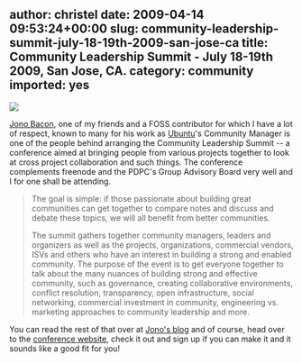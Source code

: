author: christel
date: 2009-04-14 09:53:24+00:00
slug: community-leadership-summit-july-18-19th-2009-san-jose-ca
title: Community Leadership Summit - July 18-19th 2009, San Jose, CA.
category: community
imported: yes
---

[![](static/img/3432437765_914490f5e9.jpg)](http://www.communityleadershipsummit.com/)

[Jono Bacon](http://jonobacon.org), one of my friends and a FOSS contributor
for which I have a lot of respect, known to many for his work as
[Ubuntu](http://www.ubuntu.com)'s Community Manager is one of the people behind
arranging the Community Leadership Summit -- a conference aimed at bringing
people from various projects together to look at cross project collaboration
and such things. The conference complements freenode and the PDPC's Group
Advisory Board very well and I for one shall be attending.


> The goal is simple: if those passionate about building great communities can
> get together to compare notes and discuss and debate these topics, we will
> all benefit from better communities.
>
> The summit gathers together community managers, leaders and organizers as
> well as the projects, organizations, commercial vendors, ISVs and others who
> have an interest in building a strong and enabled community. The purpose of
> the event is to get everyone together to talk about the many nuances of
> building strong and effective community, such as governance, creating
> collaborative environments, conflict resolution, transparency, open
> infrastructure, social networking, commercial investment in community,
> engineering vs. marketing approaches to community leadership and more.


You can read the rest of that over at [Jono's
blog](http://www.jonobacon.org/2009/04/12/community-leadership-summit-2009/)
and of course, head over to the [conference
website](http://www.communityleadershipsummit.com/), check it out and sign up
if you can make it and it sounds like a good fit for you!

